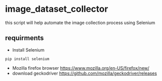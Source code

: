 # image_dataset_collector
this script will help automate the image collection process  using Selenium
## requirments
- Install Selenium  
```
pip install selenium
```
- Mozilla firefox browser https://www.mozilla.org/en-US/firefox/new/
- download geckodriver https://github.com/mozilla/geckodriver/releases
